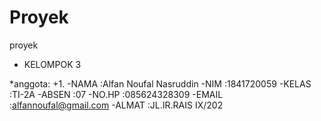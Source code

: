 # Proyek
proyek
 
* KELOMPOK 3

*anggota:
    +1.
     -NAMA   :Alfan Noufal Nasruddin
     -NIM    :1841720059
     -KELAS  :TI-2A
     -ABSEN  :07
     -NO.HP  :085624328309
     -EMAIL  :alfannoufal@gmail.com
     -ALMAT  :JL.IR.RAIS IX/202
